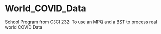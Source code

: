 # World_COVID_Data
School Program from CSCI 232: To use an MPQ and a BST to process real world COVID Data
